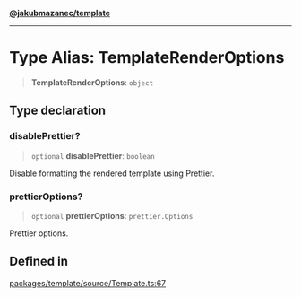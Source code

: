 [**@jakubmazanec/template**](../README.md)

---

# Type Alias: TemplateRenderOptions

> **TemplateRenderOptions**: `object`

## Type declaration

### disablePrettier?

> `optional` **disablePrettier**: `boolean`

Disable formatting the rendered template using Prettier.

### prettierOptions?

> `optional` **prettierOptions**: `prettier.Options`

Prettier options.

## Defined in

[packages/template/source/Template.ts:67](https://github.com/jakubmazanec/tools/blob/4bb343d3736e4f9f11a014de3241c6054262151e/packages/template/source/Template.ts#L67)
